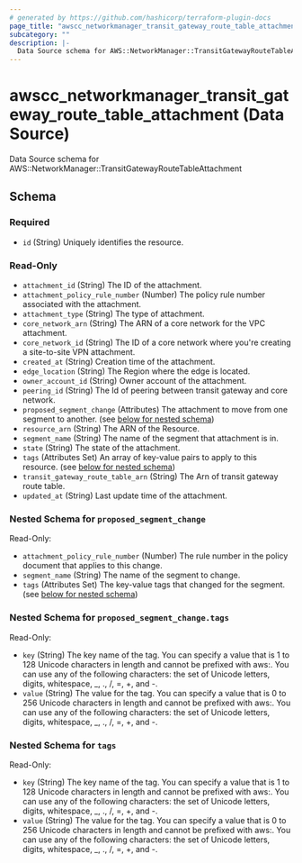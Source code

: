 ```yaml
---
# generated by https://github.com/hashicorp/terraform-plugin-docs
page_title: "awscc_networkmanager_transit_gateway_route_table_attachment Data Source - terraform-provider-awscc"
subcategory: ""
description: |-
  Data Source schema for AWS::NetworkManager::TransitGatewayRouteTableAttachment
---
```


# awscc_networkmanager_transit_gateway_route_table_attachment (Data Source)

Data Source schema for AWS::NetworkManager::TransitGatewayRouteTableAttachment



<!-- schema generated by tfplugindocs -->
## Schema

### Required

- `id` (String) Uniquely identifies the resource.

### Read-Only

- `attachment_id` (String) The ID of the attachment.
- `attachment_policy_rule_number` (Number) The policy rule number associated with the attachment.
- `attachment_type` (String) The type of attachment.
- `core_network_arn` (String) The ARN of a core network for the VPC attachment.
- `core_network_id` (String) The ID of a core network where you're creating a site-to-site VPN attachment.
- `created_at` (String) Creation time of the attachment.
- `edge_location` (String) The Region where the edge is located.
- `owner_account_id` (String) Owner account of the attachment.
- `peering_id` (String) The Id of peering between transit gateway and core network.
- `proposed_segment_change` (Attributes) The attachment to move from one segment to another. (see [below for nested schema](#nestedatt--proposed_segment_change))
- `resource_arn` (String) The ARN of the Resource.
- `segment_name` (String) The name of the segment that attachment is in.
- `state` (String) The state of the attachment.
- `tags` (Attributes Set) An array of key-value pairs to apply to this resource. (see [below for nested schema](#nestedatt--tags))
- `transit_gateway_route_table_arn` (String) The Arn of transit gateway route table.
- `updated_at` (String) Last update time of the attachment.

<a id="nestedatt--proposed_segment_change"></a>
### Nested Schema for `proposed_segment_change`

Read-Only:

- `attachment_policy_rule_number` (Number) The rule number in the policy document that applies to this change.
- `segment_name` (String) The name of the segment to change.
- `tags` (Attributes Set) The key-value tags that changed for the segment. (see [below for nested schema](#nestedatt--proposed_segment_change--tags))

<a id="nestedatt--proposed_segment_change--tags"></a>
### Nested Schema for `proposed_segment_change.tags`

Read-Only:

- `key` (String) The key name of the tag. You can specify a value that is 1 to 128 Unicode characters in length and cannot be prefixed with aws:. You can use any of the following characters: the set of Unicode letters, digits, whitespace, _, ., /, =, +, and -.
- `value` (String) The value for the tag. You can specify a value that is 0 to 256 Unicode characters in length and cannot be prefixed with aws:. You can use any of the following characters: the set of Unicode letters, digits, whitespace, _, ., /, =, +, and -.



<a id="nestedatt--tags"></a>
### Nested Schema for `tags`

Read-Only:

- `key` (String) The key name of the tag. You can specify a value that is 1 to 128 Unicode characters in length and cannot be prefixed with aws:. You can use any of the following characters: the set of Unicode letters, digits, whitespace, _, ., /, =, +, and -.
- `value` (String) The value for the tag. You can specify a value that is 0 to 256 Unicode characters in length and cannot be prefixed with aws:. You can use any of the following characters: the set of Unicode letters, digits, whitespace, _, ., /, =, +, and -.
